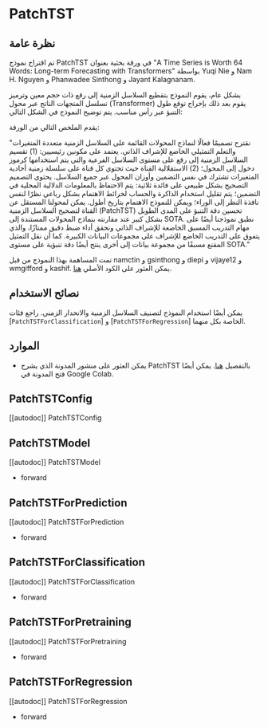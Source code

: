 # PatchTST

## نظرة عامة
تم اقتراح نموذج PatchTST في ورقة بحثية بعنوان "A Time Series is Worth 64 Words: Long-term Forecasting with Transformers" بواسطة Yuqi Nie و Nam H. Nguyen و Phanwadee Sinthong و Jayant Kalagnanam.

بشكل عام، يقوم النموذج بتقطيع السلاسل الزمنية إلى رقع ذات حجم معين وترميز تسلسل المتجهات الناتج عبر محول (Transformer) يقوم بعد ذلك بإخراج توقع طول التنبؤ عبر رأس مناسب. يتم توضيح النموذج في الشكل التالي:

يقدم الملخص التالي من الورقة:

"نقترح تصميمًا فعالًا لنماذج المحولات القائمة على السلاسل الزمنية متعددة المتغيرات والتعلم التمثيلي الخاضع للإشراف الذاتي. يعتمد على مكونين رئيسيين: (1) تقسيم السلاسل الزمنية إلى رقع على مستوى السلاسل الفرعية والتي يتم استخدامها كرموز دخول إلى المحول؛ (2) الاستقلالية القناة حيث تحتوي كل قناة على سلسلة زمنية أحادية المتغيرات تشترك في نفس التضمين وأوزان المحول عبر جميع السلاسل. يحتوي التصميم التصحيح بشكل طبيعي على فائدة ثلاثية: يتم الاحتفاظ بالمعلومات الدلالية المحلية في التضمين؛ يتم تقليل استخدام الذاكرة والحساب لخرائط الاهتمام بشكل رباعي نظرًا لنفس نافذة النظر إلى الوراء؛ ويمكن للنموذج الاهتمام بتاريخ أطول. يمكن لمحولنا المستقل عن القناة لتصحيح السلاسل الزمنية (PatchTST) تحسين دقة التنبؤ على المدى الطويل بشكل كبير عند مقارنته بنماذج المحولات المستندة إلى SOTA. نطبق نموذجنا أيضًا على مهام التدريب المسبق الخاضعة للإشراف الذاتي ونحقق أداء ضبط دقيق ممتازًا، والذي يتفوق على التدريب الخاضع للإشراف على مجموعات البيانات الكبيرة. كما أن نقل التمثيل المقنع مسبقًا من مجموعة بيانات إلى أخرى ينتج أيضًا دقة تنبؤية على مستوى SOTA."

تمت المساهمة بهذا النموذج من قبل namctin و gsinthong و diepi و vijaye12 و wmgifford و kashif. يمكن العثور على الكود الأصلي [هنا](https://github.com/yuqinie98/PatchTST).

## نصائح الاستخدام
يمكن أيضًا استخدام النموذج لتصنيف السلاسل الزمنية والانحدار الزمني. راجع فئات [`PatchTSTForClassification`] و [`PatchTSTForRegression`] الخاصة بكل منهما.

## الموارد
- يمكن العثور على منشور المدونة الذي يشرح PatchTST بالتفصيل [هنا](https://huggingface.co/blog/patchtst). يمكن أيضًا فتح المدونة في Google Colab.

## PatchTSTConfig

[[autodoc]] PatchTSTConfig

## PatchTSTModel

[[autodoc]] PatchTSTModel

- forward

## PatchTSTForPrediction

[[autodoc]] PatchTSTForPrediction

- forward

## PatchTSTForClassification

[[autodoc]] PatchTSTForClassification

- forward

## PatchTSTForPretraining

[[autodoc]] PatchTSTForPretraining

- forward

## PatchTSTForRegression

[[autodoc]] PatchTSTForRegression

- forward